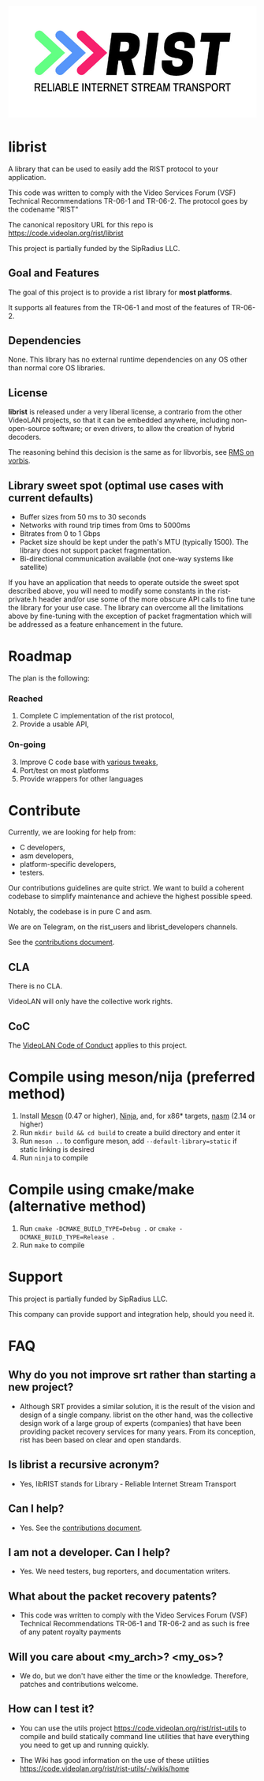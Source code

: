 ![librist logo](librist_logo.png)

# librist

A library that can be used to easily add the RIST protocol to your application.

This code was written to comply with the Video Services Forum (VSF) Technical Recommendations TR-06-1 and TR-06-2. The protocol goes by the codename "RIST"

The canonical repository URL for this repo is https://code.videolan.org/rist/librist

This project is partially funded by the SipRadius LLC.

## Goal and Features

The goal of this project is to provide a rist library for **most platforms**.

It supports all features from the TR-06-1 and most of the features of TR-06-2.

## Dependencies

None. This library has no external runtime dependencies on any OS other than normal core OS libraries.

## License

**librist** is released under a very liberal license, a contrario from the other VideoLAN projects, so that it can be embedded anywhere, including non-open-source software; or even drivers, to allow the creation of hybrid decoders.

The reasoning behind this decision is the same as for libvorbis, see [RMS on vorbis](https://lwn.net/2001/0301/a/rms-ov-license.php3).

## Library sweet spot (optimal use cases with current defaults)

- Buffer sizes from 50 ms to 30 seconds
- Networks with round trip times from 0ms to 5000ms
- Bitrates from 0 to 1 Gbps
- Packet size should be kept under the path's MTU (typically 1500). The library does not support packet fragmentation.
- Bi-directional communication available (not one-way systems like satellite)

If you have an application that needs to operate outside the sweet spot described above, you will need to modify some constants in the rist-private.h header and/or use some of the more obscure API calls to fine tune the library for your use case. The library can overcome all the limitations above by fine-tuning with the exception of packet fragmentation which will be addressed as a feature enhancement in the future.

# Roadmap

The plan is the following:

### Reached
1. Complete C implementation of the rist protocol,
2. Provide a usable API,

### On-going
3. Improve C code base with [various tweaks](https://code.videolan.org/rist/librist/wikis/to-do),
4. Port/test on most platforms
5. Provide wrappers for other languages

# Contribute

Currently, we are looking for help from:
- C developers,
- asm developers,
- platform-specific developers,
- testers.

Our contributions guidelines are quite strict. We want to build a coherent codebase to simplify maintenance and achieve the highest possible speed.

Notably, the codebase is in pure C and asm.

We are on Telegram, on the rist_users and librist_developers channels.

See the [contributions document](CONTRIBUTING.md).

## CLA

There is no CLA.

VideoLAN will only have the collective work rights.

## CoC

The [VideoLAN Code of Conduct](https://wiki.videolan.org/CoC) applies to this project.

# Compile using meson/nija (preferred method)

1. Install [Meson](https://mesonbuild.com/) (0.47 or higher), [Ninja](https://ninja-build.org/), and, for x86\* targets, [nasm](https://nasm.us/) (2.14 or higher)
2. Run `mkdir build && cd build` to create a build directory and enter it
3. Run `meson ..` to configure meson, add `--default-library=static` if static linking is desired
4. Run `ninja` to compile

# Compile using cmake/make (alternative method)

1. Run `cmake -DCMAKE_BUILD_TYPE=Debug .` or `cmake -DCMAKE_BUILD_TYPE=Release .`
2. Run `make` to compile

# Support

This project is partially funded by SipRadius LLC.

This company can provide support and integration help, should you need it.


# FAQ

## Why do you not improve srt rather than starting a new project?

- Although SRT provides a similar solution, it is the result of the vision and design of a single company. librist on the other hand, was the collective design work of a large group of experts (companies) that have been providing packet recovery services for many years. From its conception, rist has been based on clear and open standards.

## Is librist a recursive acronym?

- Yes, libRIST stands for Library - Reliable Internet Stream Transport

## Can I help?

- Yes. See the [contributions document](CONTRIBUTING.md).

## I am not a developer. Can I help?

- Yes. We need testers, bug reporters, and documentation writers.

## What about the packet recovery patents?

- This code was written to comply with the Video Services Forum (VSF) Technical Recommendations TR-06-1 and TR-06-2 and as such is free of any patent royalty payments

## Will you care about <my_arch>? <my_os>?

- We do, but we don't have either the time or the knowledge. Therefore, patches and contributions welcome.

## How can I test it?

- You can use the utils project https://code.videolan.org/rist/rist-utils to compile and build statically command line utilities that have everything you need to get up and running quickly.

- The Wiki has good information on the use of these utilities https://code.videolan.org/rist/rist-utils/-/wikis/home
